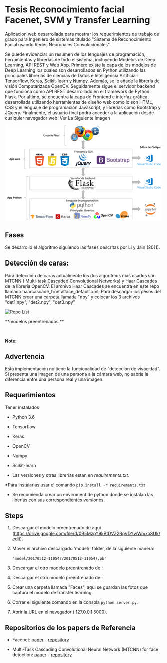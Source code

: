 # Tesis Reconocimiento facial Facenet, SVM y Transfer Learning

Aplicacion web desarrollada para mostrar los requerimientos de trabajo de grado para Ingeniero de sistemas titulado "Sistema de Reconocimiento Facial usando Redes Neuronales Convolucionales". 

Se puede evidenciar un resumen de los lenguajes de programación, herramientas y librerías de todo el sistema, incluyendo Modelos de Deep Learning, API REST y Web App. Primero existe la capa de los modelos de Deep Learning los cuales son desarrollados en Python utilizando las principales librerías de ciencias de Datos e Inteligencia Artificial: Tensorflow, Keras, Scikit-learn y Numpy. Además, se le añade la librería de visión Computarizada OpenCV. Seguidamente sigue el servidor backend que funciona como API REST desarrollado en el framework de Python Flask. Por último, se encuentra la capa de Frontend e interfaz gráfica, desarrollada utilizando herramientas de diseño web como lo son HTML, CSS y el lenguaje de programación Javascript, y librerías como Bootstrap y JQuery.  Finalmente, el usuario final podrá acceder a la aplicación desde cualquier navegador web. Ver La Siguiente Imagen

![Repo List](Screens/arquitectura.png)

## Fases
Se desarrolló el algoritmo siguiendo las fases descritas por Li y Jain (2011).


## Detección de caras: 
   Para detección de caras actualmente los dos algoritmos más usados son MTCNN ( Multi-task Cascaded Convolutional Networks) y Haar Cascades de la librería OpenCV. El archivo  Haar Cascades se encuentra en este repo llamado haarcascade_frontalface_default.xml. Para descargar los pesos del MTCNN crear una carpeta llamada "npy" y colocar los 3 archivos "det1.npy", "det2.npy", "det3.npy"
   


![Repo List](Screens/fases.png)

**modelos preentrenados **

&nbsp;

**Note**: 

## Advertencia

Esta implementación no tiene la funcionalidad de "detección de vivacidad". Si presenta una imagen de una persona a la cámara web, no sabría la diferencia entre una persona real y una imagen.

## Requerimientos
Tener instalados
* Python 3.6
* Tensorflow 
* Keras
* OpenCV
* Numpy
* Scikit-learn

* Las versiones y otras librerias estan en *requirements.txt*.

*Para instalarlas usar el comando  ```pip install -r requirements.txt```

* Se recomienda crear un enviroment de python donde se instalan las liberias con sus correspondientes versiones.

## Steps
1. Descargar el modelo preentrenado de aqui (https://drive.google.com/file/d/0B5MzpY9kBtDVZ2RpVDYwWmxoSUk/edit).

2. Mover el archivo descargado 'model/' folder, de la siguiente manera:

     ```'model/20170512-110547/20170512-110547.pb'```
     
3. Descargar el otro modelo preentrenado de :

 
4. Descargar el otro modelo preentrenado de :

5. Crear una carpeta llamada "Faces", aqui se guardan las fotos que captura el modelo de transfer learning.

6. Correr el siguiente comando en la consola ```python server.py```.

7. Abrir la URL en el navegador ( 127.0.0.1:5000).


## Repositorios de los papers de Referencia
* Facenet: [paper](https://arxiv.org/abs/1503.03832) - [repository](https://github.com/davidsandberg/facenet)

* Multi-Task Cascading Convolutional Neural Network (MTCNN) for face detection: [paper](https://arxiv.org/abs/1604.02878) - [repository](https://github.com/foreverYoungGitHub/MTCNN)

